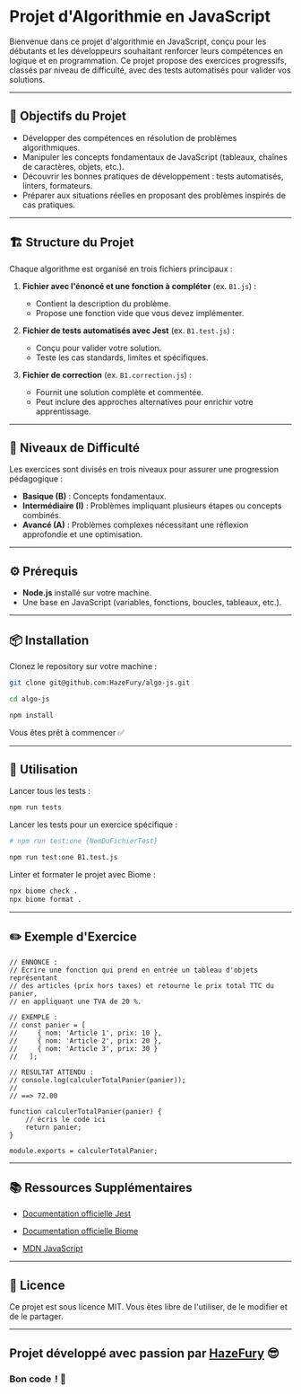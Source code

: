 <!-- # Algo JS par HazeFury

Ce repo contient des exercices d'algorithmie pour 3 niveaux différents (basique /intermédiaire / avancé)

## Comment l'installer ? 

- cloner ce repo 
- placer-vous dans le dossier du projet
- installer les dépendances avec la commande : `npm install`
- vous êtes prêt à coder :) 

## Comment l'utiliser ? 

Commencez par ouvrir le fichier d'un algo dans votre IDE préféré puis, après avoir lu la consigne, modifier le contenu de la fonction

![exemple-algo-B1](assets/image-1.png)

Pour lancer les tests de tous les algos (sur tout les fichiers) : `npm run tests` 

Pour lancer le les test sur un seul fichier : `npm run test:one {NomDuFichierTest}` 
exemple : `npm run test:one B1.test.js`

 -->
# Projet d'Algorithmie en JavaScript

Bienvenue dans ce projet d'algorithmie en JavaScript, conçu pour les débutants et les développeurs souhaitant renforcer leurs compétences en logique et en programmation. Ce projet propose des exercices progressifs, classés par niveau de difficulté, avec des tests automatisés pour valider vos solutions.

---

## 🧩 **Objectifs du Projet**

- Développer des compétences en résolution de problèmes algorithmiques.
- Manipuler les concepts fondamentaux de JavaScript (tableaux, chaînes de caractères, objets, etc.).
- Découvrir les bonnes pratiques de développement : tests automatisés, linters, formateurs.
- Préparer aux situations réelles en proposant des problèmes inspirés de cas pratiques.

---

## 🏗️ **Structure du Projet**

Chaque algorithme est organisé en trois fichiers principaux :

1. **Fichier avec l'énoncé et une fonction à compléter** (ex. `B1.js`) :
   - Contient la description du problème.
   - Propose une fonction vide que vous devez implémenter.
   
2. **Fichier de tests automatisés avec Jest** (ex. `B1.test.js`) :
   - Conçu pour valider votre solution.
   - Teste les cas standards, limites et spécifiques.

3. **Fichier de correction** (ex. `B1.correction.js`) :
   - Fournit une solution complète et commentée.
   - Peut inclure des approches alternatives pour enrichir votre apprentissage.

---

## 🚦 **Niveaux de Difficulté**

Les exercices sont divisés en trois niveaux pour assurer une progression pédagogique :

- **Basique (B)** : Concepts fondamentaux.
- **Intermédiaire (I)** : Problèmes impliquant plusieurs étapes ou concepts combinés.
- **Avancé (A)** : Problèmes complexes nécessitant une réflexion approfondie et une optimisation.

---

## ⚙️ **Prérequis**

- **Node.js** installé sur votre machine.
- Une base en JavaScript (variables, fonctions, boucles, tableaux, etc.).

---

## 📦 **Installation**

 Clonez le repository sur votre machine :

   ```BASH
   git clone git@github.com:HazeFury/algo-js.git

   cd algo-js

   npm install
   ```



Vous êtes prêt à commencer ✅

---

## 🚀 **Utilisation**

Lancer tous les tests :
```bash
npm run tests
```

Lancer les tests pour un exercice spécifique :
```bash
# npm run test:one {NomDuFichierTest}

npm run test:one B1.test.js
```

Linter et formater le projet avec Biome :
```bash
npx biome check .
npx biome format .
```
---

## ✏️ **Exemple d'Exercice**

```JS
// ENNONCE :
// Écrire une fonction qui prend en entrée un tableau d'objets représentant
// des articles (prix hors taxes) et retourne le prix total TTC du panier,
// en appliquant une TVA de 20 %.

// EXEMPLE :
// const panier = [
//     { nom: 'Article 1', prix: 10 },
//     { nom: 'Article 2', prix: 20 },
//     { nom: 'Article 3', prix: 30 }
//   ];

// RESULTAT ATTENDU :
// console.log(calculerTotalPanier(panier));
//
// ==> 72.00

function calculerTotalPanier(panier) {
	// écris le code ici
	return panier;
}

module.exports = calculerTotalPanier;

```
---

## 📚 **Ressources Supplémentaires**

-  [Documentation officielle Jest](https://jestjs.io/)

- [Documentation officielle Biome](https://biomejs.dev/)

- [MDN JavaScript](https://developer.mozilla.org/fr/docs/Web/JavaScript)

--- 
## 📜 **Licence**

Ce projet est sous licence MIT. Vous êtes libre de l'utiliser, de le modifier et de le partager.

---

## Projet développé avec passion par **[HazeFury](https://github.com/HazeFury)** 😎
### Bon code  ! 🎉